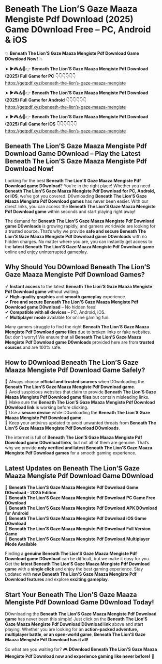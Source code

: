 # Beneath The Lion’S Gaze Maaza Mengiste Pdf Download (2025) Game D0wnload Free – PC, Android & iOS

💥 **Beneath The Lion’S Gaze Maaza Mengiste Pdf Download Game D0wnload Now!** 💥  

➤ ►🎮📥📱👉 **Beneath The Lion’S Gaze Maaza Mengiste Pdf Download (2025) Full Game for PC** 👇👇👇👇👇👇  
https://getpdf.xyz/beneath-the-lion’s-gaze-maaza-mengiste  

➤ ►🎮📥📱👉 **Beneath The Lion’S Gaze Maaza Mengiste Pdf Download (2025) Full Game for Android** 👇👇👇👇👇👇  
https://getpdf.xyz/beneath-the-lion’s-gaze-maaza-mengiste  

➤ ►🎮📥📱👉 **Beneath The Lion’S Gaze Maaza Mengiste Pdf Download (2025) Full Game for iOS** 👇👇👇👇👇👇  
https://getpdf.xyz/beneath-the-lion’s-gaze-maaza-mengiste  

## Beneath The Lion’S Gaze Maaza Mengiste Pdf Download Game D0wnload – Play the Latest Beneath The Lion’S Gaze Maaza Mengiste Pdf Download Now!

Looking for the best **Beneath The Lion’S Gaze Maaza Mengiste Pdf Download game D0wnload**? You’re in the right place! Whether you need **Beneath The Lion’S Gaze Maaza Mengiste Pdf Download for PC, Android, or iOS**, we’ve got you covered. D0wnloading **Beneath The Lion’S Gaze Maaza Mengiste Pdf Download games** has never been easier. With our direct links, you can access the **Beneath The Lion’S Gaze Maaza Mengiste Pdf Download game** within seconds and start playing right away!  

The demand for **Beneath The Lion’S Gaze Maaza Mengiste Pdf Download game D0wnloads** is growing rapidly, and gamers worldwide are looking for a trusted source. That’s why we provide **safe and secure Beneath The Lion’S Gaze Maaza Mengiste Pdf Download game D0wnloads** with no hidden charges. No matter where you are, you can instantly get access to the **latest Beneath The Lion’S Gaze Maaza Mengiste Pdf Download game** online and enjoy uninterrupted gameplay.  

## **Why Should You D0wnload Beneath The Lion’S Gaze Maaza Mengiste Pdf Download Games?**  

✔ **Instant access** to the latest **Beneath The Lion’S Gaze Maaza Mengiste Pdf Download game** without waiting.  
✔ **High-quality graphics** and **smooth gameplay** experience.  
✔ **Free and secure Beneath The Lion’S Gaze Maaza Mengiste Pdf Download game D0wnload** – No hidden fees!  
✔ **Compatible with all devices** – PC, Android, iOS.  
✔ **Multiplayer mode** available for online gaming fun.  

Many gamers struggle to find the right **Beneath The Lion’S Gaze Maaza Mengiste Pdf Download game files** due to broken links or fake websites. But don’t worry! We ensure that all **Beneath The Lion’S Gaze Maaza Mengiste Pdf Download game D0wnloads** provided here are from **trusted sources** and are 100% safe.  

## **How to D0wnload Beneath The Lion’S Gaze Maaza Mengiste Pdf Download Game Safely?**  

📌 Always choose **official and trusted sources** when D0wnloading the **Beneath The Lion’S Gaze Maaza Mengiste Pdf Download game**.  
📌 Avoid suspicious websites that claim to provide **Beneath The Lion’S Gaze Maaza Mengiste Pdf Download game files** but contain misleading links.  
📌 Make sure the **Beneath The Lion’S Gaze Maaza Mengiste Pdf Download D0wnload link** is working before clicking.  
📌 Use a **secure device** while D0wnloading the **Beneath The Lion’S Gaze Maaza Mengiste Pdf Download game**.  
📌 Keep your antivirus updated to avoid unwanted threats from **Beneath The Lion’S Gaze Maaza Mengiste Pdf Download D0wnloads**.  

The internet is full of **Beneath The Lion’S Gaze Maaza Mengiste Pdf Download game D0wnload links**, but not all of them are genuine. That’s why we provide **only verified and latest Beneath The Lion’S Gaze Maaza Mengiste Pdf Download games** for a smooth gaming experience.  

## **Latest Updates on Beneath The Lion’S Gaze Maaza Mengiste Pdf Download Game D0wnload**  

🔹 **Beneath The Lion’S Gaze Maaza Mengiste Pdf Download Game D0wnload – 2025 Edition**  
🔹 **Beneath The Lion’S Gaze Maaza Mengiste Pdf Download PC Game Free D0wnload**  
🔹 **Beneath The Lion’S Gaze Maaza Mengiste Pdf Download APK D0wnload for Android**  
🔹 **Beneath The Lion’S Gaze Maaza Mengiste Pdf Download iOS Game D0wnload**  
🔹 **Beneath The Lion’S Gaze Maaza Mengiste Pdf Download Full Version Game**  
🔹 **Beneath The Lion’S Gaze Maaza Mengiste Pdf Download Multiplayer Mode Available**  

Finding a **genuine Beneath The Lion’S Gaze Maaza Mengiste Pdf Download game D0wnload** can be difficult, but we make it easy for you. Get the **latest Beneath The Lion’S Gaze Maaza Mengiste Pdf Download game** with a **single click** and enjoy the best gaming experience. Stay updated with **new Beneath The Lion’S Gaze Maaza Mengiste Pdf Download features** and explore **exciting gameplay**.  

## **Start Your Beneath The Lion’S Gaze Maaza Mengiste Pdf Download Game D0wnload Today!**  

D0wnloading the **Beneath The Lion’S Gaze Maaza Mengiste Pdf Download game** has never been this simple! Just click on the **Beneath The Lion’S Gaze Maaza Mengiste Pdf Download D0wnload link** above and start playing. Whether you are looking for an **action-packed adventure, multiplayer battle, or an open-world game**, **Beneath The Lion’S Gaze Maaza Mengiste Pdf Download has it all!**  

So what are you waiting for? 🎮 **D0wnload Beneath The Lion’S Gaze Maaza Mengiste Pdf Download now and experience gaming like never before!** 🚀  